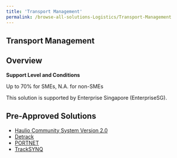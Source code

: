 ```yaml
---
title: 'Transport Management'
permalink: /browse-all-solutions-Logistics/Transport-Management
---
```


## Transport Management
## Overview

**Support Level and Conditions**

Up to 70% for SMEs, N.A. for non-SMEs

This solution is supported by  Enterprise Singapore (EnterpriseSG).

## Pre-Approved Solutions

- <a href='/productivity-solutions-grant/solutionrepo/solution1429' target='_blank'>Haulio Community System Version 2.0</a><br>
- <a href='/productivity-solutions-grant/solutionrepo/solution2224' target='_blank'>Detrack</a><br>
- <a href='/productivity-solutions-grant/solutionrepo/solution2430' target='_blank'>PORTNET</a><br>
- <a href='/productivity-solutions-grant/solutionrepo/solution2966' target='_blank'>TrackSYNQ</a><br>
